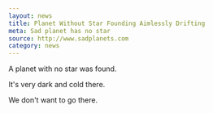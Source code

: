 ```yaml
---
layout: news
title: Planet Without Star Founding Aimlessly Drifting
meta: Sad planet has no star
source: http://www.sadplanets.com
category: news
---
```


A planet with no star was found.

It's very dark and cold there.

We don't want to go there.
